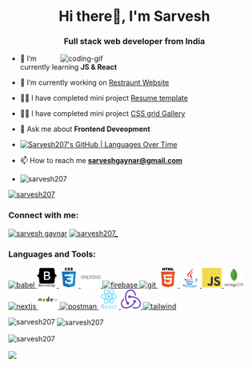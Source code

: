 <h1 align="center">Hi there👋, I'm Sarvesh</h1>
<h3 align="center">Full stack web developer from India</h3>
<img align = "right" src="https://miro.medium.com/max/1360/1*IRGHmiGsa16stedQvIaZfw.gif" alt="coding-gif" width="400px">


- 🌱 I’m currently learning **JS &  React**

- 🔭 I’m currently working on [Restraunt Website](https://loquacious-boba-c7bf98.netlify.app/)


- 👨‍💻 I have completed mini project [Resume template](https://joyful-tiramisu-5c8edf.netlify.app/)

- 👨‍💻 I have completed mini project [CSS grid Gallery](https://jade-fox-09e824.netlify.app/)

- 💬 Ask me about **Frontend Deveopment**
- [![Sarvesh207's GitHub | Languages Over Time](https://stats.quine.sh/Sarvesh207/languages-over-time?theme=light)](https://quine.sh)

- 📫 How to reach me **sarveshgaynar@gmail.com**
- <p align="left"> <img src="https://komarev.com/ghpvc/?username=sarvesh207&label=Profile%20views&color=0e75b6&style=flat" alt="sarvesh207" /> </p>

<p align="left"> <a href="https://github.com/ryo-ma/github-profile-trophy"><img src="https://github-profile-trophy.vercel.app/?username=sarvesh207" alt="sarvesh207" /></a> </p>

<h3 align="left">Connect with me:</h3>
<p align="left">
<a href="https://www.linkedin.com/in/sarvesh-gaynar-04784b234" target="blank"><img align="center" src="https://raw.githubusercontent.com/rahuldkjain/github-profile-readme-generator/master/src/images/icons/Social/linked-in-alt.svg" alt="sarvesh gaynar" height="30" width="40" /></a>
<a href="https://instagram.com/Sarvesh207_" target="blank"><img align="center" src="https://raw.githubusercontent.com/rahuldkjain/github-profile-readme-generator/master/src/images/icons/Social/instagram.svg" alt="sarvesh207_" height="30" width="40" /></a>
</p>

<h3 align="left">Languages and Tools:</h3>
<p align="left"> <a href="https://babeljs.io/" target="_blank" rel="noreferrer"> <img src="https://www.vectorlogo.zone/logos/babeljs/babeljs-icon.svg" alt="babel" width="40" height="40"/> </a> <a href="https://getbootstrap.com" target="_blank" rel="noreferrer"> <img src="https://raw.githubusercontent.com/devicons/devicon/master/icons/bootstrap/bootstrap-plain-wordmark.svg" alt="bootstrap" width="40" height="40"/> </a> <a href="https://www.w3schools.com/css/" target="_blank" rel="noreferrer"> <img src="https://raw.githubusercontent.com/devicons/devicon/master/icons/css3/css3-original-wordmark.svg" alt="css3" width="40" height="40"/> </a> <a href="https://expressjs.com" target="_blank" rel="noreferrer"> <img src="https://raw.githubusercontent.com/devicons/devicon/master/icons/express/express-original-wordmark.svg" alt="express" width="40" height="40"/> </a> <a href="https://firebase.google.com/" target="_blank" rel="noreferrer"> <img src="https://www.vectorlogo.zone/logos/firebase/firebase-icon.svg" alt="firebase" width="40" height="40"/> </a> <a href="https://git-scm.com/" target="_blank" rel="noreferrer"> <img src="https://www.vectorlogo.zone/logos/git-scm/git-scm-icon.svg" alt="git" width="40" height="40"/> </a> <a href="https://www.w3.org/html/" target="_blank" rel="noreferrer"> <img src="https://raw.githubusercontent.com/devicons/devicon/master/icons/html5/html5-original-wordmark.svg" alt="html5" width="40" height="40"/> </a> <a href="https://www.java.com" target="_blank" rel="noreferrer"> <img src="https://raw.githubusercontent.com/devicons/devicon/master/icons/java/java-original.svg" alt="java" width="40" height="40"/> </a> <a href="https://developer.mozilla.org/en-US/docs/Web/JavaScript" target="_blank" rel="noreferrer"> <img src="https://raw.githubusercontent.com/devicons/devicon/master/icons/javascript/javascript-original.svg" alt="javascript" width="40" height="40"/> </a> <a href="https://www.mongodb.com/" target="_blank" rel="noreferrer"> <img src="https://raw.githubusercontent.com/devicons/devicon/master/icons/mongodb/mongodb-original-wordmark.svg" alt="mongodb" width="40" height="40"/> </a> <a href="https://nextjs.org/" target="_blank" rel="noreferrer"> <img src="https://cdn.worldvectorlogo.com/logos/nextjs-2.svg" alt="nextjs" width="40" height="40"/> </a> <a href="https://nodejs.org" target="_blank" rel="noreferrer"> <img src="https://raw.githubusercontent.com/devicons/devicon/master/icons/nodejs/nodejs-original-wordmark.svg" alt="nodejs" width="40" height="40"/> </a> <a href="https://postman.com" target="_blank" rel="noreferrer"> <img src="https://www.vectorlogo.zone/logos/getpostman/getpostman-icon.svg" alt="postman" width="40" height="40"/> </a> <a href="https://reactjs.org/" target="_blank" rel="noreferrer"> <img src="https://raw.githubusercontent.com/devicons/devicon/master/icons/react/react-original-wordmark.svg" alt="react" width="40" height="40"/> </a> <a href="https://redux.js.org" target="_blank" rel="noreferrer"> <img src="https://raw.githubusercontent.com/devicons/devicon/master/icons/redux/redux-original.svg" alt="redux" width="40" height="40"/> </a> <a href="https://tailwindcss.com/" target="_blank" rel="noreferrer"> <img src="https://www.vectorlogo.zone/logos/tailwindcss/tailwindcss-icon.svg" alt="tailwind" width="40" height="40"/> </a> </p>

<p><img align="left" src="https://github-readme-stats.vercel.app/api/top-langs?username=sarvesh207&show_icons=true&locale=en&layout=compact" alt="sarvesh207" /></p>


<p>&nbsp;<img align="center" src="https://github-readme-stats.vercel.app/api?username=sarvesh207&show_icons=true&locale=en" alt="sarvesh207" /></p>

<p><img align="center" src="https://github-readme-streak-stats.herokuapp.com/?user=sarvesh207&" alt="sarvesh207" /></p>
<a href="#"> <img align="center" src="https://github-readme-activity-graph.cyclic.app/graph?username=Sarvesh207&theme=xcode" /></a><br>
